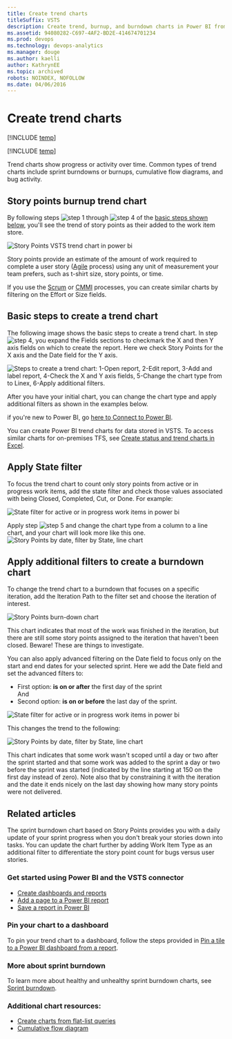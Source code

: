 ```yaml
---
title: Create trend charts 
titleSuffix: VSTS
description: Create trend, burnup, and burndown charts in Power BI from data collected for VSTS 
ms.assetid: 94080282-C697-4AF2-BD2E-414674701234  
ms.prod: devops
ms.technology: devops-analytics
ms.manager: douge
ms.author: kaelli
author: KathrynEE
ms.topic: archived
robots: NOINDEX, NOFOLLOW
ms.date: 04/06/2016
---
```


# Create trend charts

[!INCLUDE [temp](../../_shared/version-vsts-only.md)]


[!INCLUDE [temp](../_shared/content-pack-deprecation.md)]  

Trend charts show progress or activity over time. Common types of trend charts include sprint burndowns or burnups, cumulative flow diagrams, and bug activity. 

## Story points burnup trend chart 

By following steps ![step 1](../_img/icons/step1.png) through ![step 4](../_img/icons/step4.png) of the [basic steps shown below](#basic-steps), you'll see the trend of story points as their added to the work item store. 
  
![Story Points VSTS   trend chart in power bi](_img/powerbi-story-points-trend.png) 

Story points provide an estimate of the amount of work required to complete a user story ([Agile](../../work/work-items/guidance/agile-process.md) process) using any unit of measurement your team prefers, such as t-shirt size, story points, or time. 

If you use the [Scrum](../../work/work-items/guidance/scrum-process.md) or 
[CMMI](../../work/work-items/guidance/cmmi-process.md) processes, you can create similar charts by filtering on the Effort or Size fields. 

<a id="basic-steps"></a>

## Basic steps to create a trend chart

The following image shows the basic steps to create a trend chart. In step ![step 4](../_img/icons/step4.png), you expand the Fields sections to checkmark the X and then Y axis fields on which to create the report. Here we check Story Points for the X axis and the Date field for the Y axis.  

![Steps to create a trend chart: 1-Open report, 2-Edit report, 3-Add and label report, 4-Check the X and Y axis fields, 5-Change the chart type from to Linex, 6-Apply additional filters.](_img/powerbi-add-a-trend-chart.png)

After you have your initial chart, you can change the chart type and apply additional filters as shown in the examples below. 

if you're new to Power BI, go [here to Connect to Power BI](connect-vso-pbi-vs.md).  

You can create Power BI trend charts for data stored in VSTS. To access similar charts for on-premises TFS, see [Create status and trend charts in Excel](../excel/create-status-and-trend-excel-reports.md). 

## Apply State filter 

To focus the trend chart to count only story points from active or in progress work items, add the state filter and check those values associated with being Closed, Completed, Cut, or Done. For example: 

![State filter for active or in progress work items in power bi](_img/powerbi-add-state-filter.png) 

Apply step ![step 5](../_img/icons/step5.png) and change the chart type from a column to a line chart, and your chart will look more like this one. 
![Story Points by date, filter by State, line chart](_img/powerbi-story-points-filter-by-state-line.png)

## Apply additional filters to create a burndown chart 

To change the trend chart to a burndown that focuses on a specific iteration, add the Iteration Path to the filter set and choose the iteration of interest.  

![Story Points burn-down chart](_img/powerbi-story-points-burndown-iteration.png)

This chart indicates that most of the work was finished in the iteration, but there are still some story points assigned to the iteration that haven't been closed. Beware! These are things to investigate.

You can also apply advanced filtering on the Date field to focus only on the start and end dates for your selected sprint.  Here we add the Date field and set the advanced filters to:  
- First option: **is on or after** the first day of the sprint<br/>And  
- Second option: **is on or before** the last day of the sprint.  


![State filter for active or in progress work items in power bi](_img/powerbi-advanced-date-filters.png)

This changes the trend to the following:  

![Story Points by date, filter by State, line chart](_img/powerbi-story-points-burndown-iteration-date-filtered.png)

This chart indicates that some work wasn't scoped until a day or two after the sprint started and that some work was added to the sprint a day or two before the sprint was started (indicated by the line starting at 150 on the first day instead of zero). Note also that by constraining it with the iteration and the date it ends nicely on the last day showing how many story points were not delivered.

## Related articles

The sprint burndown chart based on Story Points provides you with a daily update of your sprint progress when you don't break your stories down into tasks. You can update the chart further by adding Work Item Type as an additional filter to differentiate the story point count for bugs versus user stories.  


### Get started using Power BI and the VSTS connector 

- [Create dashboards and reports](report-on-vso-with-power-bi-vs.md)
- [Add a page to a Power BI report](https://docs.microsoft.com/en-us/power-bi/power-bi-report-add-page)    
- [Save a report in Power BI](https://docs.microsoft.com/en-us/power-bi/service-report-save)  



### Pin your chart to a dashboard

To pin your trend chart to a dashboard, follow the steps provided in [Pin a tile to a Power BI dashboard from a report](https://support.powerbi.com/knowledgebase/articles/430323-pin-a-tile-to-a-power-bi-dashboard-from-a-report). 

### More about sprint burndown
To learn more about healthy and unhealthy sprint burndown charts, see [Sprint burndown](../../Work/scrum/sprint-burndown.md). 

### Additional chart resources:

- [Create charts from flat-list queries](../charts.md)
- [Cumulative flow diagram](../guidance/cumulative-flow.md) 
